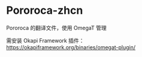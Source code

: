 # Pororoca-zhcn

Pororoca 的翻译文件，使用 OmegaT 管理

需安装 Okapi Framework 插件：https://okapiframework.org/binaries/omegat-plugin/
